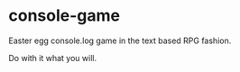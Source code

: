 # console-game
Easter egg console.log game in the text based RPG fashion.

Do with it what you will.

